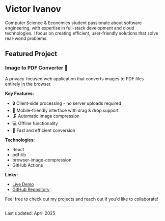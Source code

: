 # Victor Ivanov

Computer Science & Economics student passionate about software engineering, with expertise in full-stack development and cloud technologies. I focus on creating efficient, user-friendly solutions that solve real-world problems.

## Featured Project

### Image to PDF Converter 📄
A privacy-focused web application that converts images to PDF files entirely in the browser.

**Key Features:**
- 🔒 Client-side processing - no server uploads required
- 📱 Mobile-friendly interface with drag & drop support
- 🗜️ Automatic image compression
- 💻 Offline functionality
- 🚀 Fast and efficient conversion

**Technologies:**
- React
- pdf-lib
- browser-image-compression
- GitHub Actions

**Links:**
- [Live Demo](https://LLRHook.github.io/image-to-pdf-converter)
- [GitHub Repository](https://github.com/LLRHook/image-to-pdf-converter)

Feel free to check out my projects and reach out if you'd like to collaborate!

---
Last updated: April 2025